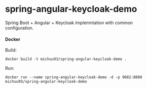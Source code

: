 # spring-angular-keycloak-demo
Spring Boot + Angular + Keycloak implemntation with common configuration.

#### Docker
Build:
```shell
docker build -t michuu93/spring-angular-keycloak-demo .
```
Run:
```shell
docker run --name spring-angular-keycloak-demo -d -p 9082:8080 michuu93/spring-angular-keycloak-demo
```